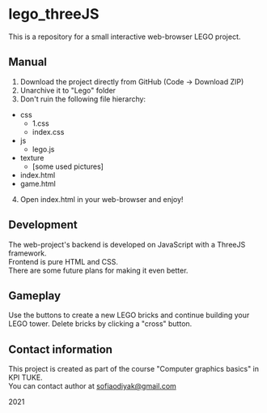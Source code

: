 # lego_threeJS
This is a repository for a small interactive web-browser LEGO project. 


## Manual
1. Download the project directly from GitHub (Code -> Download ZIP)
2. Unarchive it to "Lego" folder
3. Don't ruin the following file hierarchy:
  - css
    - 1.css
    - index.css
  - js
    - lego.js
  - texture
    - [some used pictures]
  - index.html
  - game.html
4. Open index.html in your web-browser and enjoy!

## Development
The web-project's backend is developed on JavaScript with a ThreeJS framework.  
Frontend is pure HTML and CSS.  
There are some future plans for making it even better.

## Gameplay
Use the buttons to create a new LEGO bricks and continue building your LEGO tower.
Delete bricks by clicking a "cross" button.

## Contact information
This project is created as part of the course "Computer graphics basics" in KPI TUKE.  
You can contact author at sofiaodiyak@gmail.com 

2021
